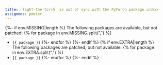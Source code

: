 ```yaml
---
title: `light-the-torch` is out of sync with the PyTorch package indices
assignees: pmeier
---
```

{%- if env.MISSING|length %} 
The following packages are available, but not patched:
{% for package in env.MISSING.split(",") %}
  - `{{ package }}`
{%- endfor %}
{%- endif %}
{% if env.EXTRA|length %}
The following packages are patched, but not available:
{% for package in env.EXTRA.split(",") %}
  - `{{ package }}`
{%- endfor %}
{%- endif %}
